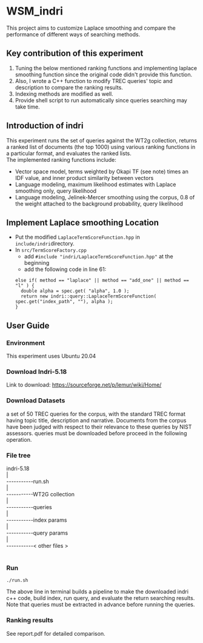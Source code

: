 # WSM_indri
This project aims to customize Laplace smoothing and compare the performance of different ways of searching methods.

## Key contribution of this experiment
1. Tuning the below mentioned ranking functions and implementing laplace smoothing function since the original code didn't provide this function.
2. Also, I wrote a C++ function to modify TREC queries' topic and description to compare the ranking results.
3. Indexing methods are modified as well.
4. Provide shell script to run automatically since queries searching may take time. 

## Introduction of indri
This experiment runs the set of queries against the WT2g collection, returns a ranked list of documents (the top 1000) using various ranking functions in a particular format, and evaluates the ranked lists.<br />
The implemented ranking functions include:<br />
* Vector space model, terms weighted by Okapi TF (see note) times an IDF value, and inner product similarity between vectors
* Language modeling, maximum likelihood estimates with Laplace smoothing only, query likelihood
* Language modeling, Jelinek-Mercer smoothing using the corpus, 0.8 of the weight attached to the background probability, query likelihood

## Implement Laplace smoothing Location
* Put the modified ```LaplaceTermScoreFunction.hpp``` in ```include/indri```directory.
* In ```src/TermScoreFactory.cpp```
  * add ```#include "indri/LaplaceTermScoreFunction.hpp"``` at the beginning
  * add the following code in line 61:
  ```
  else if( method == "laplace" || method == "add_one" || method == "l" ) {
    double alpha = spec.get( "alpha", 1.0 );
    return new indri::query::LaplaceTermScoreFunction( spec.get("index_path", ""), alpha );
  }
   ```

## User Guide
### Environment
This experiment uses Ubuntu 20.04
### Download Indri-5.18
Link to download: https://sourceforge.net/p/lemur/wiki/Home/<br />

### Download Datasets
a set of 50 TREC queries for the corpus, with the standard TREC format having topic title, description and narrative. Documents from the corpus have been judged with respect to their relevance to these queries by NIST assessors. queries must be downloaded before proceed in the following operation.
### File tree
indri-5.18<br />
|<br />
-----------run.sh<br />
|<br />
-----------WT2G collection<br />
|<br />
-----------queries<br />
|<br />
-----------index params<br />
|<br />
-----------query params<br />
|<br />
-----------< other files ><br />
<br />

### Run
```
./run.sh
```
The above line in terminal builds a pipeline to make the downloaded indri c++ code, build index, run query, and evaluate the return searching results.
Note that queries must be extracted in advance before running the queries.
  
### Ranking results
See report.pdf for detailed comparison.
